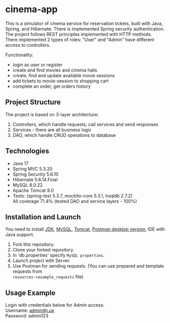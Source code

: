 # cinema-app

This is a simulator of cinema service for reservation tickets, built with Java, Spring, and Hibernate.
There is implemented Spring security authentication.
The project follows REST principles implemented with HTTP methods.  
There implemented 2 types of roles: "User" and "Admin" have different access to controllers.

Functionality:
* login as user or register
* create and find movies and cinema halls
* create, find and update available movie sessions
* add tickets to movie-session to shopping cart
* complete an order, get orders history

## Project Structure

The project is based on 3-layer architecture:

1. Controllers, which handle requests, call services and send responses
2. Services - there are all business logic
3. DAO, which handle CRUD operations to database

## Technologies

* Java 17
* Spring MVC 5.3.20
* Spring Security 5.6.10
* Hibernate 5.6.14.Final
* MySQL 8.0.22
* Apache Tomcat 9.0
* Tests: (spring-test 5.3.7, mockito-core 5.3.1, hsqldb 2.7.2)  
All coverage 71.4% (tested DAO and service layers - 100%) 

## Installation and Launch
You need to install [JDK](https://www.oracle.com/cis/java/technologies/downloads/), [MySQL](https://dev.mysql.com/downloads/installer/), [Tomcat](https://tomcat.apache.org/download-90.cgi), [Postman desktop version](https://www.postman.com/downloads/), IDE with Java support.

1. Fork this repository.
2. Clone your forked repository.
3. In 'db.properties' specify `MySQL properties`.
4. Launch project with Server.
6. Use Postman for sending requests. (You can use prepared and template requests from  
`resources->example_requests` file)

## Usage Example

Login with credentials below for Admin access:  
Username: admin@i.ua  
Password: admin123